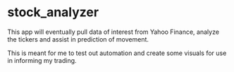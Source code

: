 # stock_analyzer

This app will eventually pull data of interest from Yahoo Finance, analyze the tickers and assist in prediction of movement.

This is meant for me to test out automation and create some visuals for use in informing my trading.

